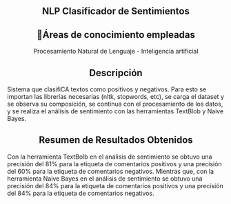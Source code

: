 <h2 align="center">NLP Clasificador de Sentimientos</h2>
<h2 align="center">🔧Áreas de conocimiento empleadas</h2>
<p align="center">
Procesamiento Natural de Lenguaje - Inteligencia artificial 
</p>

<h2 align="center">Descripción</h2>
Sistema que clasifiCA textos como positivos y negativos. Para esto se importan las librerías necesarias (nltk, stopwords, etc), se carga el dataset y se observa su composición, se continua con el procesamiento de los datos, y se realiza el análisis de sentimiento con las herramientas TextBlob y Naive Bayes.
<h2 align="center">Resumen de Resultados Obtenidos</h2>
Con la herramienta TextBolb en el análisis de sentimiento se obtuvo una precisión del 81% para la etiqueta de comentarios positivos y una precisión del 60% para la etiqueta de comentarios negativos.
Mientras que, con la herramienta Naive Bayes en el análisis de sentimiento se obtuvo una precisión del 84% para la etiqueta de comentarios positivos y una precisión del 84% para la etiqueta de comentarios negativos.
